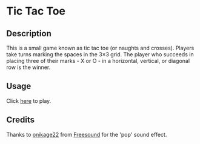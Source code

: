 # Tic Tac Toe

## Description

This is a small game known as tic tac toe (or naughts and crosses). Players take turns marking the spaces in the 3×3 grid. The player who succeeds in placing three of their marks - X or O - in a horizontal, vertical, or diagonal row is the winner.

## Usage

Click [here](https://mohammed-ysn.github.io/tic-tac-toe/) to play.

## Credits

Thanks to [onikage22](https://freesound.org/people/onikage22/) from [Freesound](https://freesound.org/) for the 'pop' sound effect.
